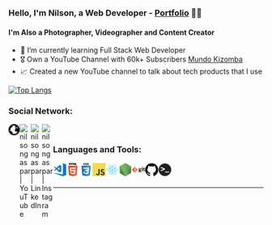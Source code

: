 ### Hello, I'm Nilson, a Web Developer - [Portfolio][website] 👨‍💻

#### I'm Also a Photographer, Videographer and Content Creator

- 🌱 I’m currently learning Full Stack Web Developer
- 🎖 Own a YouTube Channel with 60k+ Subscribers [Mundo Kizomba][mundo kizomba]
- 📈 Created a new YouTube channel to talk about tech products that I use

[![Top Langs](https://github-readme-stats.vercel.app/api/top-langs/?username=nilsongaspar&layout=compact)](https://github.com/anuraghazra/github-readme-stats)

### Social Network:

[<img align="left" alt="nilsongapar.uk" width="22px" src="https://raw.githubusercontent.com/iconic/open-iconic/master/svg/globe.svg" />][website]
[<img align="left" alt="nilsongaspar | YouTube" width="22px" src="https://cdn.jsdelivr.net/npm/simple-icons@v3/icons/youtube.svg" />][youtube]

[<img align="left" alt="nilsongaspar | LinkedIn" width="22px" src="https://cdn.jsdelivr.net/npm/simple-icons@v3/icons/linkedin.svg" />][linkedin]
[<img align="left" alt="nilsongaspar | Instagram" width="22px" src="https://cdn.jsdelivr.net/npm/simple-icons@v3/icons/instagram.svg" />][instagram]

<br />

### Languages and Tools:

<img align="left" alt="Visual Studio Code" width="26px" src="https://raw.githubusercontent.com/github/explore/80688e429a7d4ef2fca1e82350fe8e3517d3494d/topics/visual-studio-code/visual-studio-code.png" />
<img align="left" alt="HTML5" width="26px" src="https://raw.githubusercontent.com/github/explore/80688e429a7d4ef2fca1e82350fe8e3517d3494d/topics/html/html.png" />
<img align="left" alt="CSS3" width="26px" src="https://raw.githubusercontent.com/github/explore/80688e429a7d4ef2fca1e82350fe8e3517d3494d/topics/css/css.png" />
<img align="left" alt="JavaScript" width="26px" src="https://raw.githubusercontent.com/github/explore/80688e429a7d4ef2fca1e82350fe8e3517d3494d/topics/javascript/javascript.png" />
<img align="left" alt="React" width="26px" src="https://raw.githubusercontent.com/github/explore/80688e429a7d4ef2fca1e82350fe8e3517d3494d/topics/react/react.png" />
<img align="left" alt="Node.js" width="26px" src="https://raw.githubusercontent.com/github/explore/80688e429a7d4ef2fca1e82350fe8e3517d3494d/topics/nodejs/nodejs.png" />
<img align="left" alt="Git" width="26px" src="https://raw.githubusercontent.com/github/explore/80688e429a7d4ef2fca1e82350fe8e3517d3494d/topics/git/git.png" />
<img align="left" alt="GitHub" width="26px" src="https://raw.githubusercontent.com/github/explore/78df643247d429f6cc873026c0622819ad797942/topics/github/github.png" />
<img align="left" alt="Terminal" width="26px" src="https://raw.githubusercontent.com/github/explore/80688e429a7d4ef2fca1e82350fe8e3517d3494d/topics/terminal/terminal.png" />

<br />
<br />

---

[website]: https://www.nilsongaspar.uk/
[youtube]: https://www.youtube.com/user/KizombaZoukTV
[instagram]: https://instagram.com/nilsongtech
[linkedin]: https://linkedin.com/in/nilson-gaspar
[mundo kizomba]: https://www.youtube.com/channel/UCvjM1zhwa_tiYlBKYsdKdYQ
